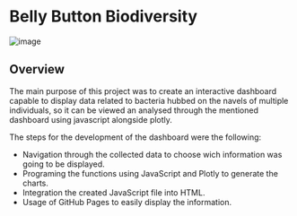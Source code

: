 # Belly Button Biodiversity

![image](https://user-images.githubusercontent.com/83261520/143968350-a28e8308-3202-44c7-b283-0f4667f58402.png)

## Overview

The main purpose of this project was to create an interactive dashboard capable to display data related to bacteria hubbed on the navels of multiple individuals, so it can be viewed an analysed through the mentioned dashboard using javascript alongside plotly.

The steps for the development of the dashboard were the following:

- Navigation through the collected data to choose wich information was going to be displayed.
- Programing the functions using JavaScript and Plotly to generate the charts.
- Integration the created JavaScript file into HTML.
- Usage of GitHub Pages to easily display the information.

